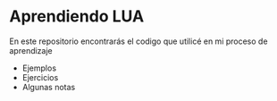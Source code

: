 # Aprendiendo LUA

En este repositorio encontrarás el codigo que utilicé en mi proceso de aprendizaje

- Ejemplos
- Ejercicios
- Algunas notas